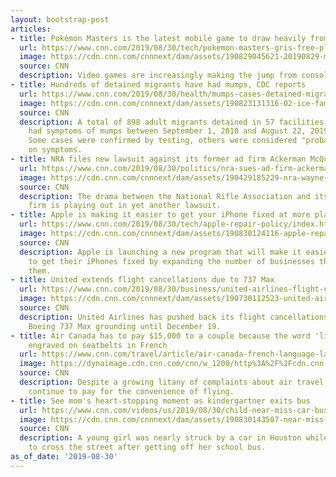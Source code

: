 ```yaml
---
layout: bootstrap-post
articles:
- title: Pokémon Masters is the latest mobile game to draw heavily from console
  url: https://www.cnn.com/2019/08/30/tech/pokemon-masters-gris-free-play-paid/index.html
  image: https://cdn.cnn.com/cnnnext/dam/assets/190829045621-20190829-main-character-pikachu-super-tease.jpg
  source: CNN
  description: Video games are increasingly making the jump from console to your pocket.
- title: Hundreds of detained migrants have had mumps, CDC reports
  url: https://www.cnn.com/2019/08/30/health/mumps-cases-detained-migrants-cdc-trnd/index.html
  image: https://cdn.cnn.com/cnnnext/dam/assets/190823131316-02-ice-family-center-dilley-file-super-tease.jpg
  source: CNN
  description: A total of 898 adult migrants detained in 57 facilities across 19 states
    had symptoms of mumps between September 1, 2018 and August 22, 2019, the CDC reported.
    Some cases were confirmed by testing, others were considered "probable" based
    on symptoms.
- title: NRA files new lawsuit against its former ad firm Ackerman McQueen
  url: https://www.cnn.com/2019/08/30/politics/nra-sues-ad-firm-ackerman-mcqueen/index.html
  image: https://cdn.cnn.com/cnnnext/dam/assets/190429185229-nra-wayne-lapierre-super-tease.jpg
  source: CNN
  description: The drama between the National Rifle Association and its former advertising
    firm is playing out in yet another lawsuit.
- title: Apple is making it easier to get your iPhone fixed at more places
  url: https://www.cnn.com/2019/08/30/tech/apple-repair-policy/index.html
  image: https://cdn.cnn.com/cnnnext/dam/assets/190830124116-apple-repair-policy-file-super-tease.jpg
  source: CNN
  description: Apple is launching a new program that will make it easier for its customers
    to get their iPhones fixed by expanding the number of businesses that can repair
    them.
- title: United extends flight cancellations due to 737 Max
  url: https://www.cnn.com/2019/08/30/business/united-airlines-flight-cancellations-737-max/index.html
  image: https://cdn.cnn.com/cnnnext/dam/assets/190730112523-united-airlines-737-max-file-super-tease.jpg
  source: CNN
  description: United Airlines has pushed back its flight cancellations due to the
    Boeing 737 Max grounding until December 19.
- title: Air Canada has to pay $15,000 to a couple because the word 'lift' was not
    engraved on seatbelts in French
  url: https://www.cnn.com/travel/article/air-canada-french-language-lawsuit-trnd/index.html
  image: https://dynaimage.cdn.cnn.com/cnn/w_1200/http%3A%2F%2Fcdn.cnn.com%2Fcnnnext%2Fdam%2Fassets%2F190726144513-air-canada-passengers-missed-flight-trnd0726-super-tease.jpg
  source: CNN
  description: Despite a growing litany of complaints about air travel, passengers
    continue to pay for the convenience of flying.
- title: See mom's heart-stopping moment as kindergartner exits bus
  url: https://www.cnn.com/videos/us/2019/08/30/child-near-miss-car-bus-stop-houston-vpx.ktrk
  image: https://cdn.cnn.com/cnnnext/dam/assets/190830143507-near-miss-bus-stop-super-tease.jpg
  source: CNN
  description: A young girl was nearly struck by a car in Houston while she tried
    to cross the street after getting off her school bus.
as_of_date: '2019-08-30'
---
```


